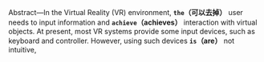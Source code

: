Abstract—In the Virtual Reality (VR) environment, **`the`（可以去掉）** user needs
to input information and **`achieve`（achieves）** interaction with virtual objects.
At present, most VR systems provide some input devices, such
as keyboard and controller. However, using such devices **`is`（are）** not
intuitive, 
